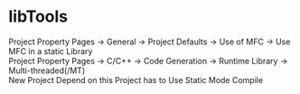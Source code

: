 # libTools
Project Property Pages -> General -> Project Defaults -> Use of MFC -> Use MFC in a static Library <br>
Project Property Pages -> C/C++ -> Code Generation -> Runtime Library -> Multi-threaded(/MT)<br>
New Project Depend on this Project has to Use Static Mode Compile<br>

